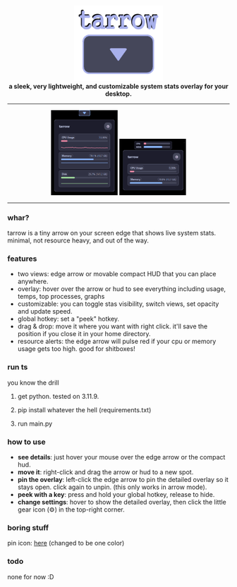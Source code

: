 <div align="center">
  <img src="images/title.png" alt="tarrow" width="40%"/>
</div>

<div align="center">
  <strong>a sleek, very lightweight, and customizable system stats overlay for your desktop.</strong>
</div>

---

<div align="center">
  <img src="images/s1.png" alt="screenshot of the detailed overlay" width="30%"/>
  <img src="images/s2.png" alt="screenshot of the compact hud" width="30%"/>
</div>

---

### whar?

tarrow is a tiny arrow on your screen edge that shows live system stats. minimal, not resource heavy, and out of the way.

### features

*   two views: edge arrow or movable compact HUD that you can place anywhere.
*   overlay: hover over the arrow or hud to see everything including usage, temps, top processes, graphs
*   customizable: you can toggle stas visibility, switch views, set opacity and update speed.
*   global hotkey: set a "peek" hotkey.
*   drag & drop: move it where you want with right click. it'll save the position if you close it in your home directory.
*   resource alerts: the edge arrow will pulse red if your cpu or memory usage gets too high. good for shitboxes!

### run ts
you know the drill

1. get python. tested on 3.11.9.

2. pip install whatever the hell (requirements.txt)

3. run main.py

### how to use

*   **see details**: just hover your mouse over the edge arrow or the compact hud.
*   **move it**: right-click and drag the arrow or hud to a new spot.
*   **pin the overlay**: left-click the edge arrow to pin the detailed overlay so it stays open. click again to unpin. (this only works in arrow mode).
*   **peek with a key**: press and hold your global hotkey, release to hide.
*   **change settings**: hover to show the detailed overlay, then click the little gear icon (⚙️) in the top-right corner.

### boring stuff
pin icon: [here](https://indonesian-recipes.com/download/2030-version.html) (changed to be one color)

### todo
none for now :D